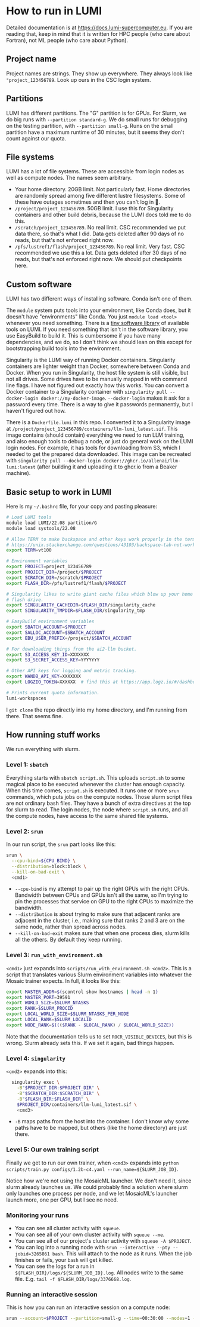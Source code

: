 How to run in LUMI
==================

Detailed documentation is at https://docs.lumi-supercomputer.eu.
If you are reading that, keep in mind that it is written for HPC people (who care about Fortran), not ML people (who care about Python).

## Project name

Project names are strings.
They show up everywhere.
They always look like `"project_123456789`.
Look up ours in the CSC login system.

## Partitions

LUMI has different partitions.
The "G" partition is for GPUs.
For Slurm, we do big runs with `--partition standard-g`.
We do small runs for debugging on the testing partition, with `--partition small-g`.
Runs on the small partition have a maximum runtime of 30 minutes, but it seems they don't count against our quota.

## File systems

LUMI has a lot of file systems.
These are accessible from login nodes as well as compute nodes.
The names seem arbitrary.
* Your home directory. 20GB limit. Not particularly fast. Home directories are randomly spread among five different
  lustre filesystems. Some of these have outages sometimes and then you can't log in 🤷.
* `/project/project_123456789`. 50GB limit. I use this for Singularity containers and other build debris, because
  the LUMI docs told me to do this.
* `/scratch/project_123456789`. No real limit. CSC recommended we put data there, so that's what I did. Data gets deleted after 90 days of no reads, but that's not enforced right now.
* `/pfs/lustref1/flash/project_123456789`. No real limit. Very fast. CSC recommended we use this a lot. Data gets deleted after 30 days of no reads, but that's not enforced right now. We should put checkpoints here.

## Custom software

LUMI has two different ways of installing software.
Conda isn't one of them.

The `module` system puts tools into your environment, like Conda does, but it doesn't have "environments" like
Conda.
You just `module load <tool>` whenever you need something.
There is a [tiny software library](https://lumi-supercomputer.github.io/LUMI-EasyBuild-docs/) of available tools on LUMI.
If you need something that isn't in the software library, you use EasyBuild to build it.
This is cumbersome if you have many dependencies, and we do, so I don't think we should lean on this except for
bootstrapping build tools into the environment.

Singularity is the LUMI way of running Docker containers.
Singularity containers are lighter weight than Docker, somewhere between Conda and Docker.
When you run in Singularity, the host file system is still visible, but not all drives.
Some drives have to be manually mapped in with command line flags.
I have not figured out exactly how this works.
You can convert a Docker container to a Singularity container with `singularity pull --docker-login docker://my-docker-image`.
`--docker-login` makes it ask for a password every time.
There is a way to give it passwords permanently, but I haven't figured out how.

There is a `Dockerfile.lumi` in this repo.
I converted it to a Singularity image at `/project/project_123456789/containers/llm-lumi_latest.sif`.
This image contains (should contain) everything we need to run LLM training, and also enough tools to debug a node, or just do general work on the LUMI login nodes.
For example, it has tools for downloading from S3, which I needed to get the prepared data downloaded.
This image can be recreated with `singularity pull --docker-login docker://ghcr.io/allenai/llm-lumi:latest` (after building it and uploading it to ghcr.io from a Beaker machine).

## Basic setup to work in LUMI

Here is my `~/.bashrc` file, for your copy and pasting pleasure:

```bash
# Load LUMI tools
module load LUMI/22.08 partition/G
module load systools/22.08

# Allow TERM to make backspace and other keys work properly in the terminal.
# https://unix.stackexchange.com/questions/43103/backspace-tab-not-working-in-terminal-using-ssh
export TERM=vt100

# Environment variables
export PROJECT=project_123456789
export PROJECT_DIR=/project/$PROJECT
export SCRATCH_DIR=/scratch/$PROJECT
export FLASH_DIR=/pfs/lustref1/flash/$PROJECT

# Singularity likes to write giant cache files which blow up your home directory quota, so I put it on the
# flash drive.
export SINGULARITY_CACHEDIR=$FLASH_DIR/singularity_cache
export SINGULARITY_TMPDIR=$FLASH_DIR/singularity_tmp

# EasyBuild environment variables
export SBATCH_ACCOUNT=$PROJECT
export SALLOC_ACCOUNT=$SBATCH_ACCOUNT
export EBU_USER_PREFIX=/project/$SBATCH_ACCOUNT

# For downloading things from the ai2-llm bucket.
export S3_ACCESS_KEY_ID=XXXXXXX
export S3_SECRET_ACCESS_KEY=YYYYYYY

# Other API keys for logging and metric tracking.
export WANDB_API_KEY=XXXXXXX
export LOGZIO_TOKEN=XXXXXX  # find this at https://app.logz.io/#/dashboard/settings/general

# Prints current quota information.
lumi-workspaces
```

I `git clone` the repo directly into my home directory, and I'm running from there.
That seems fine.

## How running stuff works

We run everything with slurm.

### Level 1: `sbatch`

Everything starts with `sbatch script.sh`.
This uploads `script.sh` to some magical place to be executed whenever the cluster has enough capacity.
When this time comes, `script.sh` is executed.
It runs one or more `srun` commands, which puts jobs on the compute nodes.
Those slurm script files are not ordinary bash files.
They have a bunch of extra directives at the top for slurm to read.
The login nodes, the node where `script.sh` runs, and all the compute nodes, have access to the same shared file
systems.

### Level 2: `srun`

In our run script, the `srun` part looks like this:
```bash
srun \
  --cpu-bind=${CPU_BIND} \
  --distribution=block:block \
  --kill-on-bad-exit \
  <cmd1>
```

 * `--cpu-bind` is my attempt to pair up the right GPUs with the right CPUs.
Bandwidth between CPUs and GPUs isn't all the same, so I'm trying to pin the processes that service on GPU to
the right CPUs to maximize the bandwidth.
 * `--distribution` is about trying to make sure that adjacent ranks are adjacent in the cluster, i.e., making sure
that ranks 2 and 3 are on the same node, rather than spread across nodes.
 * `--kill-on-bad-exit` makes sure that when one process dies, slurm kills all the others. By default they keep running.

### Level 3: `run_with_environment.sh`

`<cmd1>` just expands into `scripts/run_with_environment.sh <cmd2>`.
This is a script that translates various Slurm environment variables into whatever the Mosaic trainer expects.
In full, it looks like this:

```bash
export MASTER_ADDR=$(scontrol show hostnames | head -n 1)
export MASTER_PORT=39591
export WORLD_SIZE=$SLURM_NTASKS
export RANK=$SLURM_PROCID
export LOCAL_WORLD_SIZE=$SLURM_NTASKS_PER_NODE
export LOCAL_RANK=$SLURM_LOCALID
export NODE_RANK=$((($RANK - $LOCAL_RANK) / $LOCAL_WORLD_SIZE))
```

Note that the documentation tells us to set `ROCR_VISIBLE_DEVICES`, but this is wrong.
Slurm already sets this.
If we set it again, bad things happen.

### Level 4: `singularity`

`<cmd2>` expands into this:
```bash
  singularity exec \
    -B"$PROJECT_DIR:$PROJECT_DIR" \
    -B"$SCRATCH_DIR:$SCRATCH_DIR" \
    -B"$FLASH_DIR:$FLASH_DIR" \
    $PROJECT_DIR/containers/llm-lumi_latest.sif \
    <cmd3>
```

 * `-B` maps paths from the host into the container. I don't know why some paths have to be mapped, but others (like the home directory) are just there.

### Level 5: Our own training script

Finally we get to run our own trainer, when `<cmd3>` expands into `python scripts/train.py configs/1.2b-c4.yaml --run_name=${SLURM_JOB_ID}`.

Notice how we're not using the MosaicML launcher.
We don't need it, since slurm already launches us.
We could probably find a solution where slurm only launches one process per node, and we let MosaicML's launcher launch more, one per GPU, but I see no need.

### Monitoring your runs

* You can see all cluster activity with `squeue`.
* You can see all of your own cluster activity with `squeue --me`.
* You can see all of our project's cluster activity with `squeue -A $PROJECT`.
* You can log into a running node with `srun --interactive --pty --jobid=3265861 bash`. This will attach to the node as it runs. When the job finishes or fails, your `bash` will get killed.
* You can see the logs for a run in `${FLASH_DIR}/logs/${SLURM_JOB_ID}.log`. All nodes write to the same file. E.g. `tail -f $FLASH_DIR/logs/3376668.log`.

### Running an interactive session

This is how you can run an interactive session on a compute node:
```bash
srun --account=$PROJECT --partition=small-g --time=00:30:00 --nodes=1 --ntasks-per-node=1 --gpus-per-node=1 --pty bash
```

